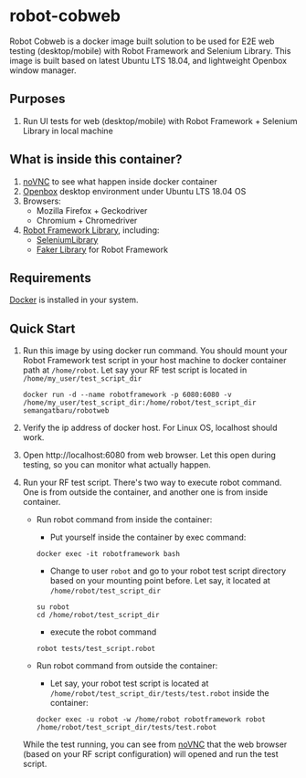 # robot-cobweb
Robot Cobweb is a docker image built solution to be used for E2E web testing (desktop/mobile) with Robot Framework and Selenium Library. This image is built based on latest Ubuntu LTS 18.04, and lightweight Openbox window manager.

## Purposes
1. Run UI tests for web (desktop/mobile) with Robot Framework + Selenium Library in local machine

## What is inside this container?
1. [noVNC](https://github.com/novnc/noVNC) to see what happen inside docker container
2. [Openbox](http://openbox.org/wiki/Main_Page) desktop environment under Ubuntu LTS 18.04 OS
3. Browsers:
    - Mozilla Firefox + Geckodriver
    - Chromium + Chromedriver
4. [Robot Framework Library](https://github.com/robotframework/robotframework), including:
    - [SeleniumLibrary](https://github.com/robotframework/SeleniumLibrary)
    - [Faker Library](https://github.com/guykisel/robotframework-faker) for Robot Framework

## Requirements
[Docker](https://docs.docker.com/install/) is installed in your system.

## Quick Start
1. Run this image by using docker run command. You should mount your Robot Framework test script in your host machine to docker container path at ```/home/robot```. Let say your RF test script is located in ```/home/my_user/test_script_dir```

    ```
    docker run -d --name robotframework -p 6080:6080 -v /home/my_user/test_script_dir:/home/robot/test_script_dir semangatbaru/robotweb
    ```

2. Verify the ip address of docker host. For Linux OS, localhost should work.
3. Open http://localhost:6080 from web browser. Let this open during testing, so you can monitor what actually happen.
4. Run your RF test script. There's two way to execute robot command. One is from outside the container, and another one is from inside container.
    - Run robot command from inside the container:
        - Put yourself inside the container by exec command:

        ```
        docker exec -it robotframework bash
        ```

        - Change to user ```robot``` and go to your robot test script directory based on your mounting point before. Let say, it located at ```/home/robot/test_script_dir```

        ```
        su robot
        cd /home/robot/test_script_dir
        ```

        - execute the robot command

        ```
        robot tests/test_script.robot
        ```

    - Run robot command from outside the container:
        - Let say, your robot test script is located at ```/home/robot/test_script_dir/tests/test.robot``` inside the container:
        
        ```
        docker exec -u robot -w /home/robot robotframework robot /home/robot/test_script_dir/tests/test.robot
        ```
    
    While the test running, you can see from [noVNC](http://localhost:6080) that the web browser (based on your RF script configuration) will opened and run the test script.
